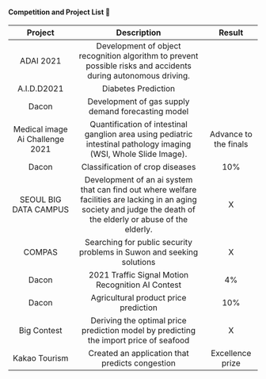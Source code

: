 #### Competition and Project List 📝

|             Project             |                                                                             Description                                                                            |         Result        |
|:-------------------------------:|:------------------------------------------------------------------------------------------------------------------------------------------------------------------:|:---------------------:|
| ADAI 2021                       | Development of object recognition algorithm to prevent possible risks and accidents during autonomous driving.                                                     |                       |
| A.I.D.D2021                     | Diabetes Prediction                                                                                                                                                |                       |
| Dacon                           | Development of gas supply demand forecasting model                                                                                                                 |                       |
| Medical image Ai Challenge 2021 | Quantification of intestinal ganglion area using pediatric intestinal pathology imaging (WSI, Whole Slide Image).                                                  | Advance to the finals |
| Dacon                           | Classification of crop diseases                                                                                                                                    | 10%                   |
| SEOUL BIG DATA CAMPUS           | Development of an ai system that can find out where welfare facilities are lacking in an aging society and judge the death of the elderly or abuse of the elderly. | X                     |
| COMPAS                          | Searching for public security problems in Suwon and seeking solutions                                                                                              | X                     |
| Dacon                           | 2021 Traffic Signal Motion Recognition AI Contest                                                                                                                  | 4%                    |
| Dacon                           | Agricultural product price prediction                                                                                                                              | 10%                   |
| Big Contest                     | Deriving the optimal price prediction model by predicting the import price of seafood                                                                              | X                     |
| Kakao Tourism                   | Created an application that predicts congestion                                                                                                                    | Excellence prize      |
